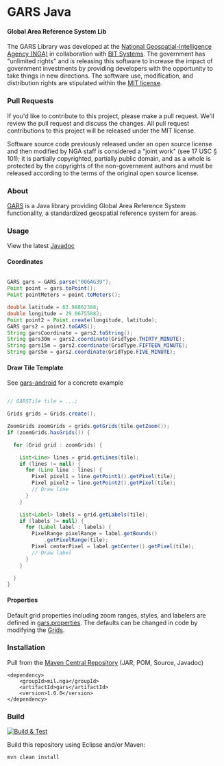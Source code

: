 # GARS Java

#### Global Area Reference System Lib ####

The GARS Library was developed at the [National Geospatial-Intelligence Agency (NGA)](http://www.nga.mil/) in collaboration with [BIT Systems](https://www.caci.com/bit-systems/). The government has "unlimited rights" and is releasing this software to increase the impact of government investments by providing developers with the opportunity to take things in new directions. The software use, modification, and distribution rights are stipulated within the [MIT license](http://choosealicense.com/licenses/mit/).

### Pull Requests ###
If you'd like to contribute to this project, please make a pull request. We'll review the pull request and discuss the changes. All pull request contributions to this project will be released under the MIT license.

Software source code previously released under an open source license and then modified by NGA staff is considered a "joint work" (see 17 USC § 101); it is partially copyrighted, partially public domain, and as a whole is protected by the copyrights of the non-government authors and must be released according to the terms of the original open source license.

### About ###

[GARS](http://ngageoint.github.io/gars-java/) is a Java library providing Global Area Reference System functionality, a standardized geospatial reference system for areas.

### Usage ###

View the latest [Javadoc](http://ngageoint.github.io/gars-java/docs/api/)

#### Coordinates ####

```java

GARS gars = GARS.parse("006AG39");
Point point = gars.toPoint();
Point pointMeters = point.toMeters();

double latitude = 63.98862388;
double longitude = 29.06755082;
Point point2 = Point.create(longitude, latitude);
GARS gars2 = point2.toGARS();
String garsCoordinate = gars2.toString();
String gars30m = gars2.coordinate(GridType.THIRTY_MINUTE);
String gars15m = gars2.coordinate(GridType.FIFTEEN_MINUTE);
String gars5m = gars2.coordinate(GridType.FIVE_MINUTE);

```

#### Draw Tile Template ####

See [gars-android](https://github.com/ngageoint/gars-android) for a concrete example

```java

// GARSTile tile = ...;

Grids grids = Grids.create();

ZoomGrids zoomGrids = grids.getGrids(tile.getZoom());
if (zoomGrids.hasGrids()) {

  for (Grid grid : zoomGrids) {

    List<Line> lines = grid.getLines(tile);
    if (lines != null) {
      for (Line line : lines) {
        Pixel pixel1 = line.getPoint1().getPixel(tile);
        Pixel pixel2 = line.getPoint2().getPixel(tile);
        // Draw line
      }
    }

    List<Label> labels = grid.getLabels(tile);
    if (labels != null) {
      for (Label label : labels) {
        PixelRange pixelRange = label.getBounds()
            .getPixelRange(tile);
        Pixel centerPixel = label.getCenter().getPixel(tile);
        // Draw label
      }
    }

  }
}

```

#### Properties ####

Default grid properties including zoom ranges, styles, and labelers are defined in [gars.properties](https://github.com/ngageoint/gars-java/blob/master/src/main/resources/gars.properties). The defaults can be changed in code by modifying the [Grids](https://github.com/ngageoint/gars-java/blob/master/src/main/java/mil/nga/gars/grid/Grids.java).

### Installation ###

Pull from the [Maven Central Repository](http://search.maven.org/#artifactdetails|mil.nga|gars|1.0.0|jar) (JAR, POM, Source, Javadoc)

    <dependency>
        <groupId>mil.nga</groupId>
        <artifactId>gars</artifactId>
        <version>1.0.0</version>
    </dependency>

### Build ###

[![Build & Test](https://github.com/ngageoint/gars-java/workflows/Build%20&%20Test/badge.svg)](https://github.com/ngageoint/gars-java/actions/workflows/build-test.yml)

Build this repository using Eclipse and/or Maven:

    mvn clean install
